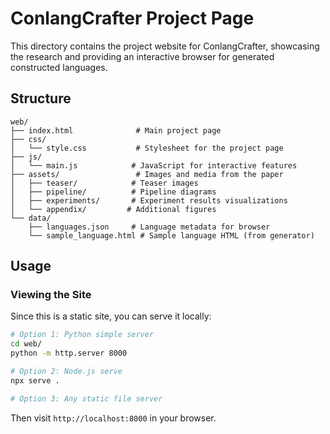 # ConlangCrafter Project Page

This directory contains the project website for ConlangCrafter, showcasing the research and providing an interactive browser for generated constructed languages.

## Structure

```
web/
├── index.html              # Main project page
├── css/
│   └── style.css           # Stylesheet for the project page
├── js/
│   └── main.js            # JavaScript for interactive features
├── assets/                 # Images and media from the paper
│   ├── teaser/            # Teaser images
│   ├── pipeline/          # Pipeline diagrams
│   ├── experiments/       # Experiment results visualizations
│   └── appendix/         # Additional figures
└── data/
    ├── languages.json     # Language metadata for browser
    └── sample_language.html # Sample language HTML (from generator)
```

## Usage

### Viewing the Site

Since this is a static site, you can serve it locally:

```bash
# Option 1: Python simple server
cd web/
python -m http.server 8000

# Option 2: Node.js serve
npx serve .

# Option 3: Any static file server
```

Then visit `http://localhost:8000` in your browser.